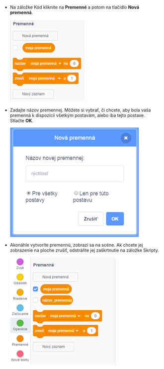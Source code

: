 + Na záložke Kód kliknite na **Premenné** a potom na tlačidlo **Nová premenná**.
    
    ![Bloky premennej](images/data-blocks.png)

+ Zadajte názov premennej. Môžete si vybrať, či chcete, aby bola vaša premenná k dispozícii všetkým postavám, alebo iba tejto postave. Stlačte **OK**.
    
    ![Vytvoriť premennú](images/create-variable.png)

+ Akonáhle vytvoríte premennú, zobrazí sa na scéne. Ak chcete jej zobrazenie na ploche zrušiť, odstráňte jej zaškrtnutie na záložke Skripty.
    
    ![Premenná na scéne](images/variable-show.png)